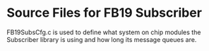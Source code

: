 # Source Files for FB19 Subscriber

FB19SubsCfg.c is used to define what system on chip modules the Subscriber library is using and how long its message queues are.
